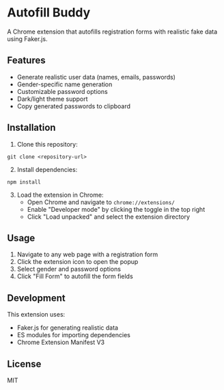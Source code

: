 # Autofill Buddy

A Chrome extension that autofills registration forms with realistic fake data using Faker.js.

## Features

- Generate realistic user data (names, emails, passwords)
- Gender-specific name generation
- Customizable password options
- Dark/light theme support
- Copy generated passwords to clipboard

## Installation

1. Clone this repository:
```
git clone <repository-url>
```

2. Install dependencies:
```
npm install
```

3. Load the extension in Chrome:
   - Open Chrome and navigate to `chrome://extensions/`
   - Enable "Developer mode" by clicking the toggle in the top right
   - Click "Load unpacked" and select the extension directory

## Usage

1. Navigate to any web page with a registration form
2. Click the extension icon to open the popup
3. Select gender and password options
4. Click "Fill Form" to autofill the form fields

## Development

This extension uses:
- Faker.js for generating realistic data
- ES modules for importing dependencies
- Chrome Extension Manifest V3

## License

MIT 